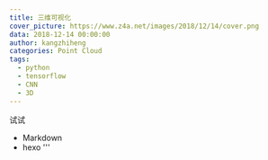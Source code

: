 ```yaml
---
title: 三维可视化
cover_picture: https://www.z4a.net/images/2018/12/14/cover.png
data: 2018-12-14 00:00:00
author: kangzhiheng
categories: Point Cloud
tags:
  - python
  - tensorflow
  - CNN
  - 3D
---
```


试试
  - Markdown
  - hexo
'''